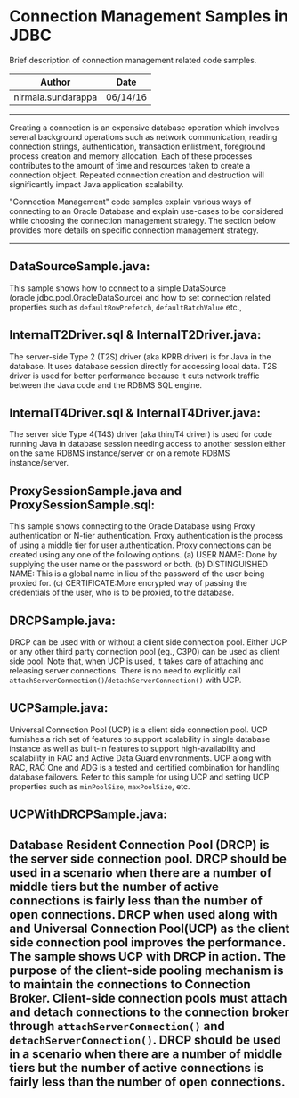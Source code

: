 # Connection Management Samples in JDBC 

Brief description of connection management related code samples.

|Author | Date |
|-------|------|
|nirmala.sundarappa|06/14/16|

----
Creating a connection is an expensive database operation which
involves several background operations such as network communication, reading 
connection strings, authentication, transaction enlistment, foreground process 
creation and memory allocation.  Each of these processes contributes to the 
amount of time and resources taken to create a connection object. Repeated 
connection creation and destruction will significantly impact Java application 
scalability.

"Connection Management" code samples explain various ways of connecting to an
Oracle Database and explain use-cases to be considered while choosing the 
connection management strategy. The section below provides more details on 
specific connection management strategy. 

----
## DataSourceSample.java:
This sample shows how to connect to a simple DataSource 
(oracle.jdbc.pool.OracleDataSource) and how to set connection related 
properties such as `defaultRowPrefetch`, `defaultBatchValue` etc., 

## InternalT2Driver.sql & InternalT2Driver.java: 
The server-side Type 2 (T2S) driver (aka KPRB driver) is for Java in the 
database. It uses database session directly for accessing local data. 
T2S driver is used for better performance because it cuts network traffic
between the Java code and the RDBMS SQL engine.

## InternalT4Driver.sql & InternalT4Driver.java:
The server side Type 4(T4S) driver (aka thin/T4 driver) is used for code 
running Java in database session needing access to another session either on
the same RDBMS instance/server or on a remote RDBMS instance/server.

## ProxySessionSample.java and ProxySessionSample.sql:
This sample shows connecting to the Oracle Database using Proxy 
authentication or N-tier authentication. Proxy authentication is the
process of using a middle tier for user authentication. Proxy connections
can be created using any one of the following options. 
(a) USER NAME: Done by supplying the user name or the password or both.
(b) DISTINGUISHED NAME: This is a global name in lieu of the password of
the user being proxied for.
(c) CERTIFICATE:More encrypted way of passing the credentials of the user,
 who is to be proxied, to the database.
    
## DRCPSample.java:
DRCP can be used with or without a client side connection pool. 
Either UCP or any other third party connection pool (eg., C3P0) can be used as
client side pool. Note that, when UCP is used, it takes care of attaching and 
releasing server connections. There is no need to explicitly call 
`attachServerConnection()`/`detachServerConnection()` with UCP. 

## UCPSample.java: 
Universal Connection Pool (UCP) is a client side connection pool. UCP 
furnishes a rich set of features to support scalability in single database
instance as well as built-in features to support high-availability and 
scalability in RAC and Active Data Guard environments.  UCP along with RAC,
RAC One and ADG is a tested and certified combination for handling database
failovers.  Refer to this sample for using UCP and setting UCP properties
such as `minPoolSize`, `maxPoolSize`, etc.
 
## UCPWithDRCPSample.java:

Database Resident Connection Pool (DRCP) is the server side connection pool. 
DRCP should be used in a scenario when there are a number of middle tiers but 
the number of active connections is fairly less than the number of open 
connections. DRCP when used along with and Universal Connection Pool(UCP) as the client 
side connection pool improves the performance.  The sample shows UCP with DRCP
in action. The purpose of the client-side pooling mechanism is to maintain the
connections to Connection Broker. Client-side connection pools must attach and
detach connections to the connection broker through `attachServerConnection()`
and `detachServerConnection()`. DRCP should be used in a scenario when there are
a number of middle tiers but the number of active connections is fairly less
than the number of open connections. 
----

